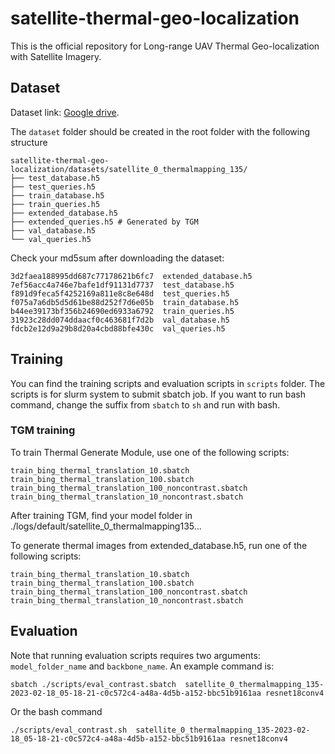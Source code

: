 # satellite-thermal-geo-localization

This is the official repository for Long-range UAV Thermal Geo-localization with Satellite Imagery.

## Dataset
Dataset link: [Google drive](https://drive.google.com/drive/folders/1sxkN1S3tvRmnP4C01Qqc2c8pWOsulPEG).

The ``dataset`` folder should be created in the root folder with the following structure

```
satellite-thermal-geo-localization/datasets/satellite_0_thermalmapping_135/
├── test_database.h5
├── test_queries.h5
├── train_database.h5
├── train_queries.h5
├── extended_database.h5
├── extended_queries.h5 # Generated by TGM
├── val_database.h5
└── val_queries.h5
```

Check your md5sum after downloading the dataset:
```
3d2faea188995dd687c77178621b6fc7  extended_database.h5
7ef56acc4a746e7bafe1df91131d7737  test_database.h5
f891d9feca5f4252169a811e8c8e648d  test_queries.h5
f075a7a6db5d5d61be88d252f7d6e05b  train_database.h5
b44ee39173bf356b24690ed6933a6792  train_queries.h5
31923c28dd074ddaacf0c463681f7d2b  val_database.h5
fdcb2e12d9a29b8d20a4cbd88bfe430c  val_queries.h5
```

## Training
You can find the training scripts and evaluation scripts in ``scripts`` folder. The scripts is for slurm system to submit sbatch job. If you want to run bash command, change the suffix from ``sbatch`` to ``sh`` and run with bash.

### TGM training

To train Thermal Generate Module, use one of the following scripts:
```
train_bing_thermal_translation_10.sbatch
train_bing_thermal_translation_100.sbatch
train_bing_thermal_translation_100_noncontrast.sbatch
train_bing_thermal_translation_10_noncontrast.sbatch
```

After training TGM, find your model folder in ./logs/default/satellite_0_thermalmapping135...

To generate thermal images from extended_database.h5, run one of the following scripts:

```
train_bing_thermal_translation_10.sbatch
train_bing_thermal_translation_100.sbatch
train_bing_thermal_translation_100_noncontrast.sbatch
train_bing_thermal_translation_10_noncontrast.sbatch
```
## Evaluation
Note that running evaluation scripts requires two arguments: ```model_folder_name``` and ```backbone_name```. An example command is:
```
sbatch ./scripts/eval_contrast.sbatch  satellite_0_thermalmapping_135-2023-02-18_05-18-21-c0c572c4-a48a-4d5b-a152-bbc51b9161aa resnet18conv4
```
Or the bash command
```
./scripts/eval_contrast.sh  satellite_0_thermalmapping_135-2023-02-18_05-18-21-c0c572c4-a48a-4d5b-a152-bbc51b9161aa resnet18conv4
```

